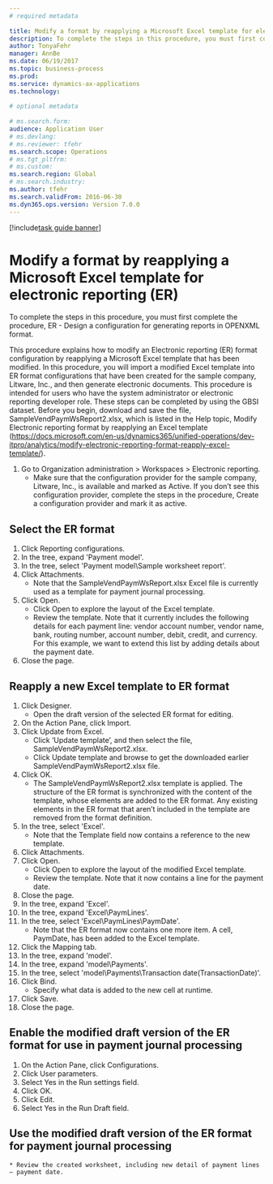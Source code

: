 ```yaml
--- 
# required metadata 
 
title: Modify a format by reapplying a Microsoft Excel template for electronic reporting (ER)
description: To complete the steps in this procedure, you must first complete the procedure, ER - Design a configuration for generating reports in OPENXML format. 
author: TonyaFehr 
manager: AnnBe 
ms.date: 06/19/2017
ms.topic: business-process 
ms.prod:  
ms.service: dynamics-ax-applications 
ms.technology:  
 
# optional metadata 
 
# ms.search.form:   
audience: Application User 
# ms.devlang:  
# ms.reviewer: tfehr 
ms.search.scope: Operations 
# ms.tgt_pltfrm:  
# ms.custom:  
ms.search.region: Global
# ms.search.industry: 
ms.author: tfehr 
ms.search.validFrom: 2016-06-30 
ms.dyn365.ops.version: Version 7.0.0 
---
```


[!include[task guide banner](../../includes/task-guide-banner.md)]

# Modify a format by reapplying a Microsoft Excel template for electronic reporting (ER)

To complete the steps in this procedure, you must first complete the procedure, ER - Design a configuration for generating reports in OPENXML format.
This procedure explains how to modify an Electronic reporting (ER) format configuration by reapplying a Microsoft Excel template that has been modified. In this procedure, you will import a modified Excel template into ER format configurations that have been created for the sample company, Litware, Inc., and then generate electronic documents. This procedure is intended for users who have the system administrator or electronic reporting developer role. These steps can be completed by using the GBSI dataset. Before you begin, download and save the file, SampleVendPaymWsReport2.xlsx, which is listed in the Help topic, Modify Electronic reporting format by reapplying an Excel template (https://docs.microsoft.com/en-us/dynamics365/unified-operations/dev-itpro/analytics/modify-electronic-reporting-format-reapply-excel-template/).

1. Go to Organization administration > Workspaces > Electronic reporting.
    * Make sure that the configuration provider for the sample company, Litware, Inc., is available and marked as Active. If you don’t see this configuration provider, complete the steps in the procedure, Create a configuration provider and mark it as active.  

## Select the ER format
1. Click Reporting configurations.
2. In the tree, expand 'Payment model'.
3. In the tree, select 'Payment model\Sample worksheet report'.
4. Click Attachments.
    * Note that the SampleVendPaymWsReport.xlsx Excel file is currently used as a template for payment journal processing.   
5. Click Open.
    * Click Open to explore the layout of the Excel template.  
    * Review the template. Note that it currently includes the following details for each payment line: vendor account number, vendor name, bank, routing number, account number, debit, credit, and currency. For this example, we want to extend this list by adding details about the payment date.   
6. Close the page.

## Reapply a new Excel template to ER format
1. Click Designer.
    * Open the draft version of the selected ER format for editing.  
2. On the Action Pane, click Import.
3. Click Update from Excel.
    * Click ‘Update template’, and then select the file, SampleVendPaymWsReport2.xlsx.  
    * Click Update template and browse to get the downloaded earlier SampleVendPaymWsReport2.xlsx file.  
4. Click OK.
    * The SampleVendPaymWsReport2.xlsx template is applied. The structure of the ER format is synchronized with the content of the template, whose elements are added to the ER format. Any existing elements in the ER format that aren’t included in the template are removed from the format definition.  
5. In the tree, select 'Excel'.
    * Note that the Template field now contains a reference to the new template.   
6. Click Attachments.
7. Click Open.
    * Click Open to explore the layout of the modified Excel template.  
    * Review the template. Note that it now contains a line for the payment date.   
8. Close the page.
9. In the tree, expand 'Excel'.
10. In the tree, expand 'Excel\PaymLines'.
11. In the tree, select 'Excel\PaymLines\PaymDate'.
    * Note that the ER format now contains one more item. A cell, PaymDate, has been added to the Excel template.  
12. Click the Mapping tab.
13. In the tree, expand 'model'.
14. In the tree, expand 'model\Payments'.
15. In the tree, select 'model\Payments\Transaction date(TransactionDate)'.
16. Click Bind.
    * Specify what data is added to the new cell at runtime.  
17. Click Save.
18. Close the page.

## Enable the modified draft version of the ER format for use in payment journal processing
1. On the Action Pane, click Configurations.
2. Click User parameters.
3. Select Yes in the Run settings field.
4. Click OK.
5. Click Edit.
6. Select Yes in the Run Draft field.

## Use the modified draft version of the ER format for payment journal processing
    * Review the created worksheet, including new detail of payment lines – payment date.  


